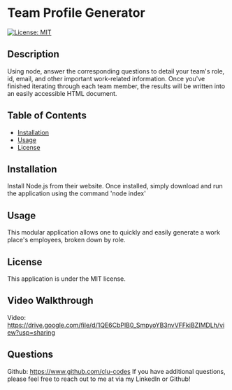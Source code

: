 # Team Profile Generator 
[![License: MIT](https://img.shields.io/badge/License-MIT-yellow.svg)](https://opensource.org/licenses/MIT)

## Description
Using node, answer the corresponding questions to detail your team's role, id, email, and other important work-related information. Once you've finished iterating through each team member, the results will be written into an easily accessible HTML document.

## Table of Contents
- [Installation](#Installation)
- [Usage](#Usage)
- [License](#License)


## Installation
Install Node.js from their website. Once installed, simply download and run the application using the command 'node index'

## Usage
This modular application allows one to quickly and easily generate a work place's employees, broken down by role. 

## License
This application is under the MIT license.

## Video Walkthrough
Video: https://drive.google.com/file/d/1QE6CbPlB0_SmpyoYB3nvVFFkiBZIMDLh/view?usp=sharing



## Questions
Github: https://www.github.com/clu-codes
If you have additional questions, please feel free to reach out to me at via my LinkedIn or Github! 